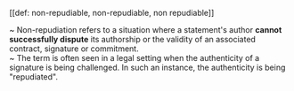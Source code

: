 [[def: non-repudiable, non-repudiable, non repudiable]]

~ Non-repudiation refers to a situation where a statement's author **cannot successfully dispute** its authorship or the validity of an associated contract, signature or commitment.  
~ The term is often seen in a legal setting when the authenticity of a signature is being challenged. In such an instance, the authenticity is being "repudiated".
